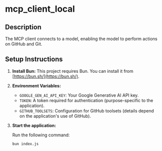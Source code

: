# mcp_client_local

## Description
The MCP client connects to a model, enabling the model to perform actions on GitHub and Git.

## Setup Instructions

1.  **Install Bun:** This project requires Bun. You can install it from [https://bun.sh/](https://bun.sh/).
2.  **Environment Variables:**

    *   `GOOGLE_GEN_AI_API_KEY`: Your Google Generative AI API key.
    *   `TOKEN`: A token required for authentication (purpose-specific to the application).
    *   `GITHUB_TOOLSETS`:  Configuration for GitHub toolsets (details depend on the application's use of GitHub).

3.  **Start the application:**

    Run the following command:

    ```bash
    bun index.js
    ```